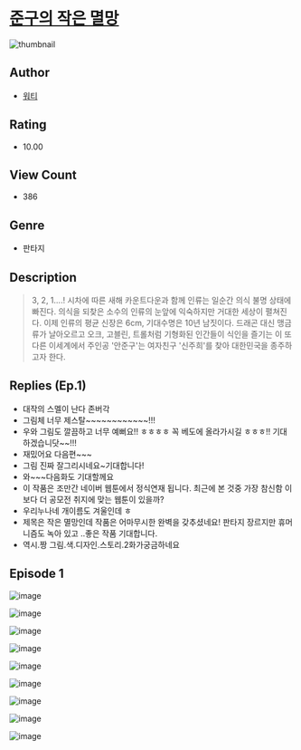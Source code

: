 # [준구의 작은 멸망](https://comic.naver.com/challenge/list?titleId=810680)
![thumbnail](https://image-comic.pstatic.net/user_contents_data/challenge_comic/2023/05/24/180602/upload_7293351315679700068_480x623.jpeg)

## Author
- [워티](https://comic.naver.com/artistTitle?id=180602)

## Rating
- 10.00

## View Count
- 386

## Genre
- 판타지

## Description
> 3, 2, 1....! 시차에 따른 새해 카운트다운과 함께 인류는 일순간 의식 불명 상태에 빠진다. 의식을 되찾은 소수의 인류의 눈앞에 익숙하지만 거대한 세상이 펼쳐진다. 이제 인류의 평균 신장은 6cm, 기대수명은 10년 남짓이다. 드래곤 대신 맹금류가 날아오르고 오크, 고블린, 트롤처럼 기형화된 인간들이 식인을 즐기는 이 또 다른 이세계에서 주인공 '안준구'는 여자친구 '신주희'를 찾아 대한민국을 종주하고자 한다.

## Replies (Ep.1)
- 대작의 스멜이 난다 존버각
- 그림체 너무 제스탈~~~~~~~~~~~~!!!
- 우와 그림도 깔끔하고 너무 예뻐요!! ㅎㅎㅎㅎ 꼭 베도에 올라가시길 ㅎㅎㅎ!! 기대하겠습니닷~~!!!
- 재밌어요 다음편~~~
- 그림 진짜 잘그리시네요~기대합니다!
- 와~~~다음화도 기대할께요
- 이 작품은 조만간 네이버 웹툰에서 정식연재 됩니다. 최근에 본 것중 가장 참신함 이보다 더 공모전 취지에 맞는 웹툰이 있을까?
- 우리누나네 개이름도 겨울인데 ㅎ
- 제목은 작은 멸망인데 작품은 어마무시한 완벽을 갖추셨네요! 판타지 장르지만 휴머니즘도 녹아 있고 ..좋은 작품 기대합니다.
- 역시.짱 그림.색.디자인.스토리.2화가궁금하네요

## Episode 1
![image](https://image-comic.pstatic.net/user_contents_data/challenge_comic/2023/05/24/180602/upload_7003719986375188788.jpeg)

![image](https://image-comic.pstatic.net/user_contents_data/challenge_comic/2023/05/24/180602/upload_7017226390686949733.jpeg)

![image](https://image-comic.pstatic.net/user_contents_data/challenge_comic/2023/05/24/180602/upload_7077235523369328945.jpeg)

![image](https://image-comic.pstatic.net/user_contents_data/challenge_comic/2023/05/24/180602/upload_7004003655291855202.jpeg)

![image](https://image-comic.pstatic.net/user_contents_data/challenge_comic/2023/05/24/180602/upload_3559586669440611170.jpeg)

![image](https://image-comic.pstatic.net/user_contents_data/challenge_comic/2023/05/24/180602/upload_7090467252459550817.jpeg)

![image](https://image-comic.pstatic.net/user_contents_data/challenge_comic/2023/05/24/180602/upload_3763146033726961208.jpeg)

![image](https://image-comic.pstatic.net/user_contents_data/challenge_comic/2023/05/24/180602/upload_7017797230478386745.jpeg)

![image](https://image-comic.pstatic.net/user_contents_data/challenge_comic/2023/05/24/180602/upload_7005404432988201826.jpeg)
